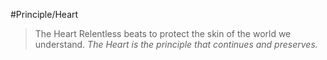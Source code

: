 #Principle/Heart

> The Heart Relentless beats to protect the skin of the world we understand. *The Heart is the principle that continues and preserves.*